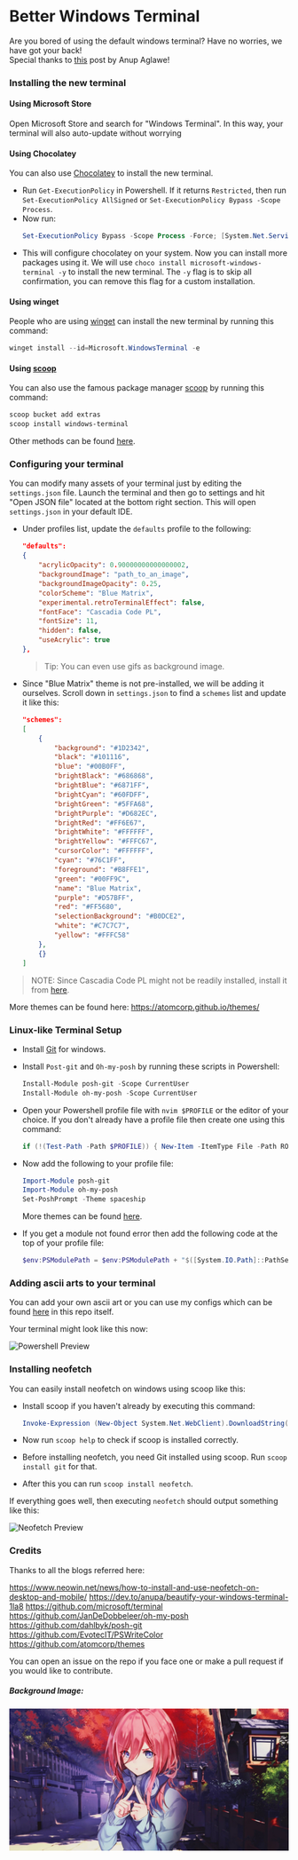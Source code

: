 # Better Windows Terminal

Are you bored of using the default windows terminal? Have no worries, we have got your back!\
Special thanks to [this](https://dev.to/anupa/beautify-your-windows-terminal-1la8) post by Anup Aglawe!

### Installing the new terminal

#### Using Microsoft Store

Open Microsoft Store and search for "Windows Terminal". In this way, your terminal will also auto-update without worrying

#### Using Chocolatey

You can also use [Chocolatey](https://docs.chocolatey.org/en-us/choco/setup) to install the new terminal.

* Run `Get-ExecutionPolicy` in Powershell. If it returns `Restricted`, then run `Set-ExecutionPolicy AllSigned` or `Set-ExecutionPolicy Bypass -Scope Process`.
* Now run: 
    ```powershell
    Set-ExecutionPolicy Bypass -Scope Process -Force; [System.Net.ServicePointManager]::SecurityProtocol = [System.Net.ServicePointManager] ::SecurityProtocol -bor 3072; iex ((New-Object System.Net.WebClient).DownloadString('https://chocolatey.org/install.ps1'))
    ```
* This will configure chocolatey on your system. Now you can install more packages using it. We will use `choco install microsoft-windows-terminal -y` to install the new terminal. The `-y` flag is to skip all confirmation, you can remove this flag for a custom installation.

#### Using winget

People who are using [winget](https://github.com/microsoft/winget-cli) can install the new terminal by running this command:
```powershell
winget install --id=Microsoft.WindowsTerminal -e
```

#### Using [scoop](https://github.com/LeonardSSH/coc-discord-rpc/wiki/install)

You can also use the famous package manager [scoop](https://scoop.sh/) by running this command:
```powershell
scoop bucket add extras
scoop install windows-terminal
```

Other methods can be found [here](https://github.com/microsoft/terminal#installing-and-running-windows-terminal).

### Configuring your terminal

You can modify many assets of your terminal just by editing the `settings.json` file. Launch the terminal and then go to settings and hit "Open JSON file" located at the bottom right section. This will open `settings.json` in your default IDE.

* Under profiles list, update the `defaults` profile to the following:

    ```json
    "defaults": 
    {
        "acrylicOpacity": 0.90000000000000002,    
        "backgroundImage": "path_to_an_image",     
        "backgroundImageOpacity": 0.25,            
        "colorScheme": "Blue Matrix",  
        "experimental.retroTerminalEffect": false, 
        "fontFace": "Cascadia Code PL",           
        "fontSize": 11,                       
        "hidden": false,                  
        "useAcrylic": true     
    },
    ```
    
    > Tip: You can even use gifs as background image.

* Since "Blue Matrix" theme is not pre-installed, we will be adding it ourselves. Scroll down in `settings.json` to find a `schemes` list and   update it like this:

    ```json
    "schemes": 
    [
        {
            "background": "#1D2342",
            "black": "#101116",
            "blue": "#00B0FF",
            "brightBlack": "#686868",
            "brightBlue": "#6871FF",
            "brightCyan": "#60FDFF",
            "brightGreen": "#5FFA68",
            "brightPurple": "#D682EC",
            "brightRed": "#FF6E67",
            "brightWhite": "#FFFFFF",
            "brightYellow": "#FFFC67",
            "cursorColor": "#FFFFFF",
            "cyan": "#76C1FF",
            "foreground": "#B8FFE1",
            "green": "#00FF9C",
            "name": "Blue Matrix",
            "purple": "#D57BFF",
            "red": "#FF5680",
            "selectionBackground": "#B0DCE2",
            "white": "#C7C7C7",
            "yellow": "#FFFC58"
        },
        {}
    ]
    ```

> NOTE: Since Cascadia Code PL might not be readily installed, install it from [here](https://github.com/microsoft/cascadia-code/releases).

More themes can be found here: https://atomcorp.github.io/themes/

### Linux-like Terminal Setup

* Install [Git](https://git-scm.com/downloads) for windows.

* Install `Post-git` and `Oh-my-posh` by running these scripts in Powershell:
    ```powershell
    Install-Module posh-git -Scope CurrentUser
    Install-Module oh-my-posh -Scope CurrentUser
    ```

* Open your Powershell profile file with `nvim $PROFILE` or the editor of your choice. If you don't already have a profile file then create one using this command:

    ```powershell
    if (!(Test-Path -Path $PROFILE)) { New-Item -ItemType File -Path ROFILE -Force }
    ```

* Now add the following to your profile file:
    ```powershell
    Import-Module posh-git
    Import-Module oh-my-posh
    Set-PoshPrompt -Theme spaceship
    ```

    More themes can be found [here](https://github.com/JanDeDobbeleer/oh-my-posh#themes).

* If you get a module not found error then add the following code at the top of your profile file:
    ```powershell
    $env:PSModulePath = $env:PSModulePath + "$([System.IO.Path]::PathSeparator)C:\Users\xxxx\Documents\WindowsPowerShell\Modules"
    ```

### Adding ascii arts to your terminal

You can add your own ascii art or you can use my configs which can be found [here](Microsoft.PowerShell_profile.ps1) in this repo itself.

Your terminal might look like this now:

![Powershell Preview](https://i.imgur.com/R1tTMXo.png)

### Installing neofetch

You can easily install neofetch on windows using scoop like this:

* Install scoop if you haven't already by executing this command:
    ```powershell
    Invoke-Expression (New-Object System.Net.WebClient).DownloadString('https://get.scoop.sh')
    ```

* Now run `scoop help` to check if scoop is installed correctly.
* Before installing neofetch, you need Git installed using scoop. Run `scoop install git` for that.
* After this you can run `scoop install neofetch`.

If everything goes well, then executing `neofetch` should output something like this:

![Neofetch Preview](https://i.imgur.com/7exWfFO.png)

### Credits

Thanks to all the blogs referred here:

https://www.neowin.net/news/how-to-install-and-use-neofetch-on-desktop-and-mobile/
https://dev.to/anupa/beautify-your-windows-terminal-1la8
https://github.com/microsoft/terminal
https://github.com/JanDeDobbeleer/oh-my-posh
https://github.com/dahlbyk/posh-git
https://github.com/EvotecIT/PSWriteColor
https://github.com/atomcorp/themes

You can open an issue on the repo if you face one or make a pull request if you would like to contribute.

##### Background Image:

<img src = "background.jpg">
